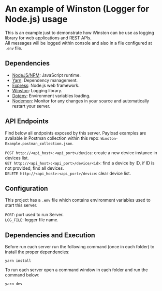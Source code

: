 # An example of Winston (Logger for Node.js) usage
This is an example just to demonstrate how Winston can be use as logging library for web applications and REST APIs.  
All messages will be logged within console and also in a file configured at `.env` file.

## Dependencies
- [NodeJS/NPM](https://nodejs.org/): JavaScript runtime.
- [Yarn](https://yarnpkg.com/): Dependency management.
- [Express](https://expressjs.com/): Node.js web framework.
- [Winston](https://github.com/winstonjs/winston): Logging library.
- [Dotenv](https://github.com/motdotla/dotenv): Environment variables loading.
- [Nodemon](https://nodemon.io/): Monitor for any changes in your source and automatically restart your server.

## API Endpoints
Find below all endpoints exposed by this server. Payload examples are available in Postman collection within this repo: `Winston-Example.postman_collection.json`.

`POST http://<api_host>:<api_port>/device`: create a new device instance in devices list.  
`GET http://<api_host>:<api_port>/device/<id>`: find a device by ID, if ID is not provided, find all devices.  
`DELETE http://<api_host>:<api_port>/device`: clear device list.  
  
## Configuration
This project has a `.env` file which contains environment variables used to start this server.

`PORT`: port used to run Server.  
`LOG_FILE`: logger file name.  

## Dependencies and Execution
Before run each server run the following command (once in each folder) to install the proper dependencies:

`yarn install`

To run each server open a command window in each folder and run the command below:

`yarn dev`